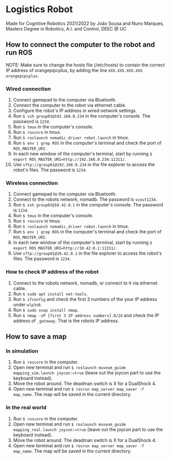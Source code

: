 # Logistics Robot
Made for Cognitive Robotics 2021/2022 by João Sousa and Nuno Marques, Masters Degree in Robotics, A.I. and Control, DEEC @ UC

## How to connect the computer to the robot and run ROS
NOTE: Make sure to change the hosts file (/etc/hosts) to contain the correct IP address of orangepipcplus, by adding the line `XXX.XXX.XXX.XXX orangepipcplus`.

### Wired connection
1. Connect gamepad to the computer via Bluetooth.
2. Connect the computer to the robot via ethernet cable.
3. Configure the robot's IP address in wired network settings.
4. Run `$ ssh group01@192.168.0.234` in the computer's console. The password is `1234`.
5. Run `$ tmux` in the computer's console.
6. Run `$ roscore` in tmux.
7. Run `$ roslaunch nomadic_driver robot.launch` in tmux.
8. Run `$ env | grep ROS` in the computer's terminal and check the port of `ROS_MASTER_URI`.
9.  In each new window of the computer's terminal, start by running `$ export ROS_MASTER_URI=http://192.168.0.234:11311/`.
10. Use `sftp://group01@192.168.0.234` in the file explorer to access the robot's files. The password is `1234`.

### Wireless connection
1. Connect gamepad to the computer via Bluetooth.
2. Connect to the robots network, nomadb. The password is `scout1234`.
3. Run `$ ssh group01@10.42.0.1` in the computer's console. The password is `1234`.
4. Run `$ tmux` in the computer's console.
5. Run `$ roscore` in tmux.
6. Run `$ roslaunch nomadic_driver robot.launch` in tmux.
7. Run `$ env | grep ROS` in the computer's terminal and check the port of `ROS_MASTER_URI`.
8. In each new window of the computer's terminal, start by running `$ export ROS_MASTER_URI=http://10.42.0.1:11311/`.
9.  Use `sftp://group01@10.42.0.1` in the file explorer to access the robot's files. The password is `1234`.

### How to check IP address of the robot
1. Connect to the robots network, nomadb, or connect to it via ethernet cable.
2. Run `$ sudo apt install net-tools`.
3. Run `$ ifconfig` and check the first 3 numbers of the your IP address under `wlp3s0`.
4. Run `$ sudo snap install nmap`.
5. Run `$ nmap -sP [first 3 IP address numbers].0/24` and check the IP address of `_gateway`. That is the robots IP address.

## How to save a map
### In simulation
1. Run `$ roscore` in the computer.
2. Open new terminal and run `$ roslaunch museum_guide mapping_sim.launch joycon:=true` (leave out the joycon part to use the keyboard instead).
3. Move the robot around. The deadman switch is X for a DualShock 4.
4. Open new terminal and run `$ rosrun map_server map_saver -f map_name`. The map will be saved in the current directory.

### In the real world
1. Run `$ roscore` in the computer.
2. Open new terminal and run `$ roslaunch museum_guide mapping_real.launch joycon:=true` (leave out the joycon part to use the keyboard instead).
3. Move the robot around. The deadman switch is X for a DualShock 4.
4. Open new terminal and run `$ rosrun map_server map_saver -f map_name`. The map will be saved in the current directory.
